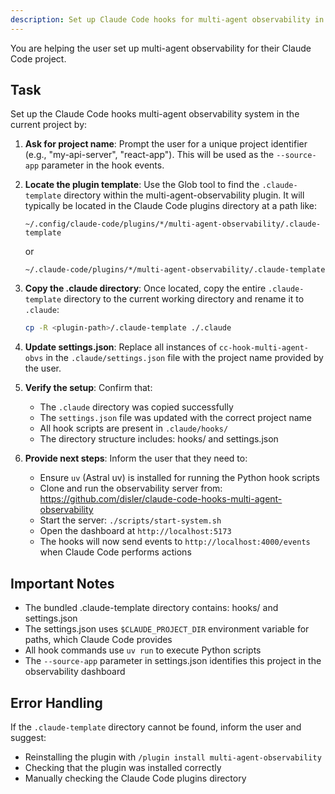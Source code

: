 ```yaml
---
description: Set up Claude Code hooks for multi-agent observability in the current project
---
```


You are helping the user set up multi-agent observability for their Claude Code project.

## Task

Set up the Claude Code hooks multi-agent observability system in the current project by:

1. **Ask for project name**: Prompt the user for a unique project identifier (e.g., "my-api-server", "react-app"). This will be used as the `--source-app` parameter in the hook events.

2. **Locate the plugin template**: Use the Glob tool to find the `.claude-template` directory within the multi-agent-observability plugin. It will typically be located in the Claude Code plugins directory at a path like:
   ```
   ~/.config/claude-code/plugins/*/multi-agent-observability/.claude-template
   ```
   or
   ```
   ~/.claude-code/plugins/*/multi-agent-observability/.claude-template
   ```

3. **Copy the .claude directory**: Once located, copy the entire `.claude-template` directory to the current working directory and rename it to `.claude`:
   ```bash
   cp -R <plugin-path>/.claude-template ./.claude
   ```

4. **Update settings.json**: Replace all instances of `cc-hook-multi-agent-obvs` in the `.claude/settings.json` file with the project name provided by the user.

5. **Verify the setup**: Confirm that:
   - The `.claude` directory was copied successfully
   - The `settings.json` file was updated with the correct project name
   - All hook scripts are present in `.claude/hooks/`
   - The directory structure includes: hooks/ and settings.json

6. **Provide next steps**: Inform the user that they need to:
   - Ensure `uv` (Astral uv) is installed for running the Python hook scripts
   - Clone and run the observability server from: https://github.com/disler/claude-code-hooks-multi-agent-observability
   - Start the server: `./scripts/start-system.sh`
   - Open the dashboard at `http://localhost:5173`
   - The hooks will now send events to `http://localhost:4000/events` when Claude Code performs actions

## Important Notes

- The bundled .claude-template directory contains: hooks/ and settings.json
- The settings.json uses `$CLAUDE_PROJECT_DIR` environment variable for paths, which Claude Code provides
- All hook commands use `uv run` to execute Python scripts
- The `--source-app` parameter in settings.json identifies this project in the observability dashboard

## Error Handling

If the `.claude-template` directory cannot be found, inform the user and suggest:
- Reinstalling the plugin with `/plugin install multi-agent-observability`
- Checking that the plugin was installed correctly
- Manually checking the Claude Code plugins directory

